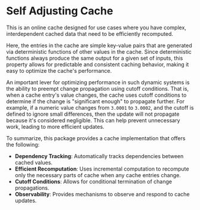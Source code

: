 # Self Adjusting Cache

This is an online cache designed for use cases where you have complex, interdependent cached data that need to be efficiently recomputed.

Here, the entries in the cache are simple key-value pairs that are generated via deterministic functions of other values in the cache. Since deterministic functions always produce the same output for a given set of inputs, this property allows for predictable and consistent caching behavior, making it easy to optimize the cache's performance.

An important lever for optimizing performance in such dynamic systems is the ability to preempt change propagation using cutoff conditions. That is, when a cache entry's value changes, the cache uses cutoff conditions to determine if the change is "significant enough" to propagate further. For example, if a numeric value changes from `3.0001` to `3.0002`, and the cutoff is defined to ignore small differences, then the update will not propagate because it's considered negligible. This can help prevent unnecessary work, leading to more efficient updates.

To summarize, this package provides a cache implementation that offers the following:

- **Dependency Tracking**: Automatically tracks dependencies between cached values.
- **Efficient Recomputation**: Uses incremental computation to recompute only the necessary parts of cache when any cache entries change.
- **Cutoff Conditions**: Allows for conditional termination of change propagations.
- **Observability**: Provides mechanisms to observe and respond to cache updates.
